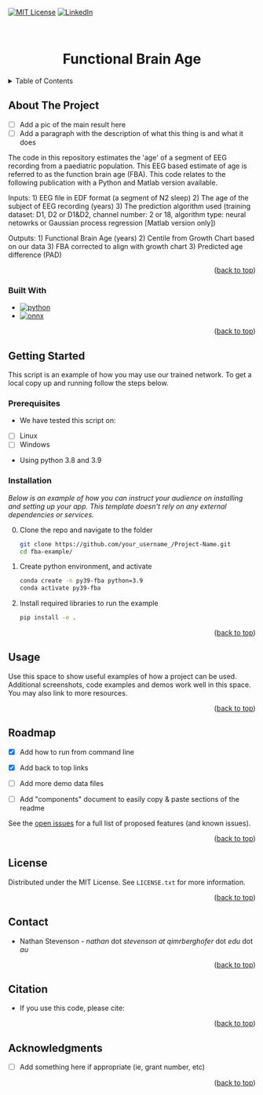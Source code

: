 <!-- Improved compatibility of back to top link: See: https://github.com/othneildrew/Best-README-Template/pull/73 -->
<a name="readme-top"></a>
<!--
-->


<!-- PROJECT SHIELDS -->
<!--
*** I'm using markdown "reference style" links for readability.
*** Reference links are enclosed in brackets [ ] instead of parentheses ( ).
*** See the bottom of this document for the declaration of the reference variables
*** for contributors-url, forks-url, etc. This is an optional, concise syntax you may use.
*** https://www.markdownguide.org/basic-syntax/#reference-style-links
-->
[![MIT License][license-shield]][license-url]
[![LinkedIn][linkedin-shield]][linkedin-url]



<!-- PROJECT LOGO -->
<br />
<div align="center">
  <!-- <a href="https://www.publicdomainpictures.net/en/view-image.php?image=372932&picture=artificial-intelligence">
    <img src="images/logo.png" alt="Logo" width="80" height="80">
  </a> -->

  <h1 align="center">Functional Brain Age</h1> <!-- NOTE: probably replace by the title of the paper -->

  <!-- <p align="center">
    Functiona Brain Age
    <br />
    <a href="https://github.com/pausz/fab-example"><strong>Explore the docs »</strong></a>
    <br />
    <br />
    <a href="https://github.com/pausz/fab-example/issues">Report Bug</a>
    ·
    <a href="https://github.com/pausz/fab-example/issues">Request Feature</a>
  </p> -->
</div>



<!-- TABLE OF CONTENTS -->
<details>
  <summary>Table of Contents</summary>
  <ol>
    <li>
      <a href="#about-the-project">About The Project</a>
      <ul>
        <li><a href="#built-with">Built With</a></li>
      </ul>
    </li>
    <li>
      <a href="#getting-started">Getting Started</a>
      <ul>
        <li><a href="#prerequisites">Prerequisites</a></li>
        <li><a href="#installation">Installation</a></li>
      </ul>
    </li>
    <li><a href="#usage">Usage</a></li>
    <li><a href="#roadmap">Roadmap</a></li>
    <li><a href="#contributing">Contributing</a></li>
    <li><a href="#license">License</a></li>
    <li><a href="#contact">Contact</a></li>
     <li><a href="#citation">How to cite</a></li>
    <li><a href="#acknowledgments">Acknowledgments</a></li>
  </ol>
</details>



<!-- ABOUT THE PROJECT -->
## About The Project

- [ ] Add a pic of the main result here
- [ ] Add a paragraph with the description of what this thing is and what it does

The code in this repository estimates the 'age' of a segment of EEG recording from a paediatric population. This EEG based estimate of age is referred to as the function brain age (FBA). This code relates to the following publication with a Python and Matlab version available.

Inputs: 1) EEG file in EDF format (a segment of N2 sleep)
        2) The age of the subject of EEG recording (years)
        3) The prediction algorithm used (training dataset: D1, D2 or D1&D2, channel number: 2 or 18, algorithm type: neural netowrks or Gaussian process regression [Matlab version only])

Outputs: 1) Functional Brain Age (years)
         2) Centile from Growth Chart based on our data
         3) FBA corrected to align with growth chart
         3) Predicted age difference (PAD)

<p align="right">(<a href="#readme-top">back to top</a>)</p>



### Built With

* [![python][python]][python-url]
* [![onnx][onnx-img]][onnx-url]

<p align="right">(<a href="#readme-top">back to top</a>)</p>



<!-- GETTING STARTED -->
## Getting Started

This script is an example of how you may use our trained network. To get a local copy up and running follow the steps below.

### Prerequisites
- We have tested this script on:
- [ ] Linux 
- [ ] Windows
- Using python 3.8 and 3.9


### Installation

_Below is an example of how you can instruct your audience on installing and setting up your app. This template doesn't rely on any external dependencies or services._

0. Clone the repo and navigate to the folder
   ```sh
   git clone https://github.com/your_username_/Project-Name.git
   cd fba-example/
   ```
3. Create python environment, and activate 
   ```sh
   conda create -n py39-fba python=3.9
   conda activate py39-fba
   ```
4. Install required libraries to run the example
   ```sh
   pip install -e .
   ```

<p align="right">(<a href="#readme-top">back to top</a>)</p>



<!-- USAGE EXAMPLES -->
## Usage

Use this space to show useful examples of how a project can be used. Additional screenshots, code examples and demos work well in this space. 
You may also link to more resources.


<p align="right">(<a href="#readme-top">back to top</a>)</p>



<!-- ROADMAP -->
## Roadmap

- [x] Add how to run from command line
- [x] Add back to top links
- [ ] Add more demo data files
- [ ] Add "components" document to easily copy & paste sections of the readme


See the [open issues](https://github.com/pausz/fab-example/issues) for a full list of proposed features (and known issues).

<p align="right">(<a href="#readme-top">back to top</a>)</p>


<!-- LICENSE -->
## License

Distributed under the MIT License. See `LICENSE.txt` for more information.

<p align="right">(<a href="#readme-top">back to top</a>)</p>



<!-- CONTACT -->
## Contact
- Nathan Stevenson - *nathan* dot *stevenson* _at_ *qimrberghofer* dot *edu* dot *au* 


<p align="right">(<a href="#readme-top">back to top</a>)</p>


<!-- HOW TO CITE -->
## Citation
- If you use this code, please cite: <insert reference> 

<p align="right">(<a href="#readme-top">back to top</a>)</p>


<!-- ACKNOWLEDGMENTS -->
## Acknowledgments

- [ ] Add something here if appropriate (ie, grant number, etc)
  
<p align="right">(<a href="#readme-top">back to top</a>)</p>



<!-- MARKDOWN LINKS & IMAGES -->
<!-- https://www.markdownguide.org/basic-syntax/#reference-style-links -->
[license-shield]: https://img.shields.io/github/license/othneildrew/Best-README-Template.svg?style=for-the-badge
[license-url]: https://github.com/othneildrew/Best-README-Template/blob/master/LICENSE.txt
[linkedin-shield]: https://img.shields.io/badge/-LinkedIn-black.svg?style=for-the-badge&logo=linkedin&colorB=555
[linkedin-url]: https://au.linkedin.com/in/nathan-stevenson-30a20923
[python]: https://camo.githubusercontent.com/3df944c2b99f86f1361df72285183e890f11c52d36dfcd3c2844c6823c823fc1/68747470733a2f2f696d672e736869656c64732e696f2f7374617469632f76313f7374796c653d666f722d7468652d6261646765266d6573736167653d507974686f6e26636f6c6f723d333737364142266c6f676f3d507974686f6e266c6f676f436f6c6f723d464646464646266c6162656c3d
[python-url]: https://www.python.org/
[onnx-url]: https://onnx.ai/
[onnx-img]: https://img.shields.io/badge/-ONNX-%20black?logo=onnx&logoColor=white&style=flat-square
